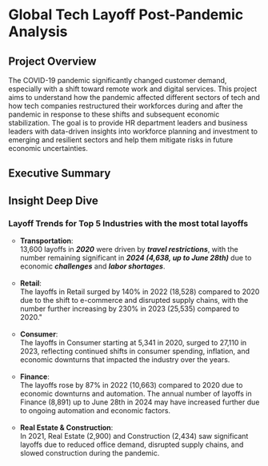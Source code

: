 

# Global Tech Layoff Post-Pandemic Analysis

## Project Overview
The COVID-19 pandemic significantly changed customer demand, especially with a shift toward remote work and digital services. This project aims to understand how the pandemic affected different sectors of tech and how tech companies restructured their workforces during and after the pandemic in response to these shifts and subsequent economic stabilization. The goal is to provide HR department leaders and business leaders with data-driven insights into workforce planning and investment to emerging and resilient sectors and help them mitigate risks in future economic uncertainties.

## Executive Summary

## Insight Deep Dive
### Layoff Trends for Top 5 Industries with the most total layoffs

</em></strong>
  
<ul style="list-style-type: circle; font-weight: light;">
  <li>
  <strong>Transportation</strong>: <br/>
  13,600 layoffs in <em><strong>2020</em></strong> were driven by <em><strong>travel restrictions</em></strong>, with the number remaining significant in <em><strong>2024 (4,638, up to June 28th)</em></strong>  due to economic <em><strong>challenges</em></strong> and <em><strong>labor shortages</em></strong>.
  </li>
  <br/>
  
  <li>
  <strong>Retail</strong>: <br/>
  The layoffs in Retail surged by 140% in 2022 (18,528) compared to 2020 due to the shift to e-commerce and disrupted supply chains, with the number further increasing by 230% in 2023 (25,535) compared to 2020."
  </li>
  <br/>
  
  <li>
  <strong>Consumer</strong>: <br/>
  The layoffs in Consumer starting at 5,341 in 2020, surged to 27,110 in 2023, reflecting continued shifts in consumer spending, inflation, and economic downturns that impacted the industry over the years.
  </li>
  <br/>  
  
  <li>
  <strong>Finance</strong>: <br/>
  The layoffs rose by 87% in 2022 (10,663) compared to 2020 due to economic downturns and automation. The annual number of layoffs in Finance (8,891) up to June 28th in 2024 may have increased further due to        ongoing automation and economic factors.
  </li>
  <br/>

  <li>
  <strong>Real Estate & Construction</strong>: <br/>
  In 2021, Real Estate (2,900) and Construction (2,434) saw significant layoffs due to reduced office demand, disrupted supply chains, and slowed construction during the pandemic.
  </li>
  </ul>

